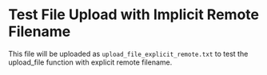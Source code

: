 # Test File Upload with Implicit Remote Filename

This file will be uploaded as `upload_file_explicit_remote.txt` to test the upload_file function with explicit remote filename.
